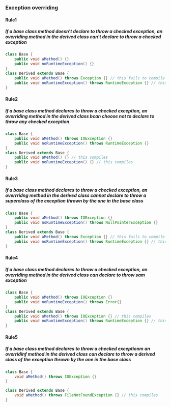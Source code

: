 ### Exception overriding

#### Rule1
##### If a base class method doesn't declare to throw a checked exception, an overriding method in the derived class can't declare to throw a checked exception
~~~java
class Base {
	public void aMethod() {}
	public void noRuntimeException() {}
}
class Derived extends Base {
	public void aMethod() throws Exception {} // this fails to compile
	public void noRuntimeException() throws RuntimeException {} // this compiles
}
~~~

#### Rule2
##### If a base class method declares to throw a checked exception, an overriding method in the derived class bcan choose not to declare to throw any checked exception
~~~java
class Base {
	public void aMethod() throws IOException {}
	public void noRuntimeException() throws RuntimeException {}
}
class Derived extends Base {
	public void aMethod() {} // this compiles
	public void noRuntimeException() {} // this compiles
}
~~~

#### Rule3
##### If a base class method declares to throw a checked exception, an overrridng method in the derived class cannot declare to throw a superclass of the exception thrown by the one in the base class
~~~java
class Base {
	public void aMethod() throws IOException {}
	public void noRuntimeException() throws NullPointerException {}
}
class Derived extends Base {
	public void aMethod() throws Exception {} // this fails to compile
	public void noRuntimeException() throws RuntimeException {} // this compiles
}
~~~

#### Rule4
##### If a base class method declares to throw a checked exception, an overriding method in the derived class can declare to throw sam exception
~~~java
class Base {
	public void aMethod() throws IOException {}
	public void noRuntimeException() throws Error{}
}
class Derived extends Base {
	public void aMethod() throws IOException {} // this compiles
	public void noRuntimeException() throws RuntimeException {} // this compiles
}
~~~

#### Rule5
##### If a base class method declares to throw a checked exceptionm an overridinf method in the derived class can declare to throw a derived class of the exception thrown by the one in the base class
~~~java
class Base {
	void aMethod() throws IOException {}
}

class Derived extends Base {
	void aMethod() throws FileNotFoundException {} // this compiles
}
~~~
